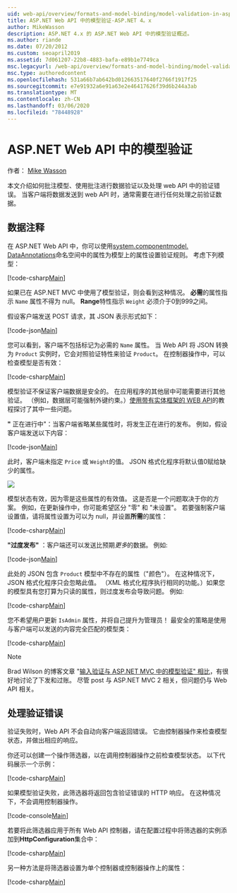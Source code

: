 ```yaml
---
uid: web-api/overview/formats-and-model-binding/model-validation-in-aspnet-web-api
title: ASP.NET Web API 中的模型验证-ASP.NET 4。x
author: MikeWasson
description: ASP.NET 4.x 的 ASP.NET Web API 中的模型验证概述。
ms.author: riande
ms.date: 07/20/2012
ms.custom: seoapril2019
ms.assetid: 7d061207-22b8-4883-bafa-e89b1e7749ca
msc.legacyurl: /web-api/overview/formats-and-model-binding/model-validation-in-aspnet-web-api
msc.type: authoredcontent
ms.openlocfilehash: 531a66b7ab642bd012663517640f2766f1917f25
ms.sourcegitcommit: e7e91932a6e91a63e2e46417626f39d6b244a3ab
ms.translationtype: MT
ms.contentlocale: zh-CN
ms.lasthandoff: 03/06/2020
ms.locfileid: "78448928"
---
```

# <a name="model-validation-in-aspnet-web-api"></a>ASP.NET Web API 中的模型验证

作者： [Mike Wasson](https://github.com/MikeWasson)

本文介绍如何批注模型、使用批注进行数据验证以及处理 web API 中的验证错误。 当客户端将数据发送到 web API 时，通常需要在进行任何处理之前验证数据。 

## <a name="data-annotations"></a>数据注释

在 ASP.NET Web API 中，你可以使用[system.componentmodel. DataAnnotations](/dotnet/api/system.componentmodel.dataannotations)命名空间中的属性为模型上的属性设置验证规则。 考虑下列模型：

[!code-csharp[Main](model-validation-in-aspnet-web-api/samples/sample1.cs)]

如果已在 ASP.NET MVC 中使用了模型验证，则会看到这种情况。 **必需**的属性指示 `Name` 属性不得为 null。 **Range**特性指示 `Weight` 必须介于0到999之间。

假设客户端发送 POST 请求，其 JSON 表示形式如下：

[!code-json[Main](model-validation-in-aspnet-web-api/samples/sample2.json)]

您可以看到，客户端不包括标记为必需的 `Name` 属性。 当 Web API 将 JSON 转换为 `Product` 实例时，它会对照验证特性来验证 `Product`。 在控制器操作中，可以检查模型是否有效：

[!code-csharp[Main](model-validation-in-aspnet-web-api/samples/sample3.cs)]

模型验证不保证客户端数据是安全的。 在应用程序的其他层中可能需要进行其他验证。 （例如，数据层可能强制外键约束。）[使用带有实体框架的 WEB API](../data/using-web-api-with-entity-framework/part-1.md)的教程探讨了其中一些问题。

**"** 正在进行中"：当客户端省略某些属性时，将发生正在进行的发布。 例如，假设客户端发送以下内容：

[!code-json[Main](model-validation-in-aspnet-web-api/samples/sample4.json)]

此时，客户端未指定 `Price` 或 `Weight`的值。 JSON 格式化程序将默认值0赋给缺少的属性。

![](model-validation-in-aspnet-web-api/_static/image1.png)

模型状态有效，因为零是这些属性的有效值。 这是否是一个问题取决于你的方案。 例如，在更新操作中，你可能希望区分 "零" 和 "未设置"。 若要强制客户端设置值，请将属性设置为可以为 null，并设置**所需**的属性：

[!code-csharp[Main](model-validation-in-aspnet-web-api/samples/sample5.cs?highlight=1-2)]

**"过度发布"** ：客户端还可以发送比预期*更多*的数据。 例如:

[!code-json[Main](model-validation-in-aspnet-web-api/samples/sample6.json)]

此处的 JSON 包含 `Product` 模型中不存在的属性（"颜色"）。 在这种情况下，JSON 格式化程序只会忽略此值。 （XML 格式化程序执行相同的功能。）如果您的模型具有您打算为只读的属性，则过度发布会导致问题。 例如:

[!code-csharp[Main](model-validation-in-aspnet-web-api/samples/sample7.cs)]

您不希望用户更新 `IsAdmin` 属性，并将自己提升为管理员！ 最安全的策略是使用与客户端可以发送的内容完全匹配的模型类：

[!code-csharp[Main](model-validation-in-aspnet-web-api/samples/sample8.cs)]

> [!NOTE]
> Brad Wilson 的博客文章 "[输入验证与 ASP.NET MVC 中的模型验证" 相比](http://bradwilson.typepad.com/blog/2010/01/input-validation-vs-model-validation-in-aspnet-mvc.html)，有很好地讨论了下发和过账。 尽管 post 与 ASP.NET MVC 2 相关，但问题仍与 Web API 相关。

## <a name="handling-validation-errors"></a>处理验证错误

验证失败时，Web API 不会自动向客户端返回错误。 它由控制器操作来检查模型状态，并做出相应的响应。

你还可以创建一个操作筛选器，以在调用控制器操作之前检查模型状态。 以下代码展示一个示例：

[!code-csharp[Main](model-validation-in-aspnet-web-api/samples/sample9.cs)]

如果模型验证失败，此筛选器将返回包含验证错误的 HTTP 响应。 在这种情况下，不会调用控制器操作。

[!code-console[Main](model-validation-in-aspnet-web-api/samples/sample10.cmd)]

若要将此筛选器应用于所有 Web API 控制器，请在配置过程中将筛选器的实例添加到**HttpConfiguration**集合中：

[!code-csharp[Main](model-validation-in-aspnet-web-api/samples/sample11.cs)]

另一种方法是将筛选器设置为单个控制器或控制器操作上的属性：

[!code-csharp[Main](model-validation-in-aspnet-web-api/samples/sample12.cs)]
